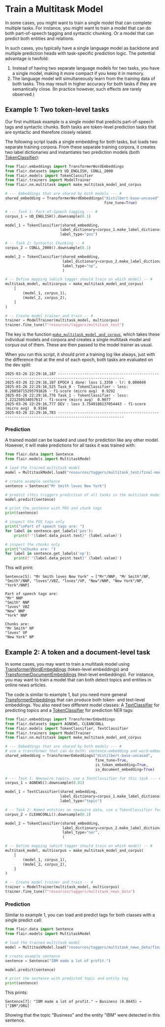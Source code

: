 # Train a Multitask Model

In some cases, you might want to train a single model that can complete multiple tasks. For instance, you might want to 
train a model that can do both part-of-speech tagging and syntactic chunking. Or a model that can predict both entities
and relations. 

In such cases, you typically have a single language model as backbone and multiple prediction heads with task-specific 
prediction logic. The potential advantage is twofold: 

1. Instead of having two separate language models for two tasks, you have a single model, making it more compact if you keep it in memory.
2. The language model will simultaneously learn from the training data of both tasks. This may result in higher accuracy for both tasks if they are semantically close. (In practice however, such effects are rarely observed.) 


## Example 1: Two token-level tasks

Our first multitask example is a single model that predicts part-of-speech tags and syntactic chunks. Both tasks are
token-level prediction tasks that are syntactic and therefore closely related.

The following script loads a single embedding for both tasks, but loads two separate training corpora. From these separate
training corpora, it creates two label dictionaries and instantiates two prediction models (both [TokenClassifier](#flair.models.TokenClassifier)):

```python
from flair.embeddings import TransformerWordEmbeddings
from flair.datasets import UD_ENGLISH, CONLL_2000
from flair.models import TokenClassifier
from flair.trainers import ModelTrainer
from flair.nn.multitask import make_multitask_model_and_corpus

# --- Embeddings that are shared by both models --- #
shared_embedding = TransformerWordEmbeddings("distilbert-base-uncased",
                                             fine_tune=True)

# --- Task 1: Part-of-Speech tagging --- #
corpus_1 = UD_ENGLISH().downsample(0.1)

model_1 = TokenClassifier(shared_embedding,
                         label_dictionary=corpus_1.make_label_dictionary("pos"),
                         label_type="pos")

# -- Task 2: Syntactic Chunking -- #
corpus_2 = CONLL_2000().downsample(0.1)

model_2 = TokenClassifier(shared_embedding,
                          label_dictionary=corpus_2.make_label_dictionary("np"),
                          label_type="np",
                          )

# -- Define mapping (which tagger should train on which model) -- #
multitask_model, multicorpus = make_multitask_model_and_corpus(
    [
        (model_1, corpus_1),
        (model_2, corpus_2),
    ]
)

# -- Create model trainer and train -- #
trainer = ModelTrainer(multitask_model, multicorpus)
trainer.fine_tune(f"resources/taggers/multitask_test")
```

The key is the function [`make_multitask_model_and_corpus`](#flair.nn.multitask.make_multitask_model_and_corpus), which takes these individual models and corpora and creates a 
single multitask model and corpus out of them. These are then passed to the model trainer as usual. 

When you run this script, it should print a training log like always, just with the difference that at the end of each epoch,
both tasks are evaluated on the dev split: 

```
2025-03-26 22:29:16,187 ----------------------------------------------------------------------------------------------------
2025-03-26 22:29:16,187 EPOCH 1 done: loss 1.3350 - lr: 0.000049
2025-03-26 22:29:16,525 Task_0 - TokenClassifier - loss: 0.28858715295791626 - f1-score (micro avg)  0.9292
2025-03-26 22:29:16,776 Task_1 - TokenClassifier - loss: 7.221250534057617 - f1-score (micro avg)  0.9077
2025-03-26 22:29:16,777 DEV : loss 3.7549188137054443 - f1-score (micro avg)  0.9184
2025-03-26 22:29:16,783 ----------------------------------------------------------------------------------------------------
```

### Prediction

A trained model can be loaded and used for prediction like any other model. However, it will make predictions for all 
tasks it was trained with: 

```python
from flair.data import Sentence
from flair.models import MultitaskModel

# load the trained multitask model
model = MultitaskModel.load("resources/taggers/multitask_test/final-model.pt")

# create example sentence
sentence = Sentence("Mr Smith loves New York")

# predict (this triggers prediction of all tasks in the multitask model)
model.predict(sentence)

# print the sentence with POS and chunk tags
print(sentence)

# inspect the POS tags only
print("\nPart of speech tags are: ")
for label in sentence.get_labels('pos'):
    print(f'"{label.data_point.text}" {label.value}')

# inspect the chunks only
print("\nChunks are: ")
for label in sentence.get_labels('np'):
    print(f'"{label.data_point.text}" {label.value}')
```

This will print: 

```
Sentence[5]: "Mr Smith loves New York" → ["Mr"/NNP, "Mr Smith"/NP, "Smith"/NNP, "loves"/VBZ, "loves"/VP, "New"/NNP, "New York"/NP, "York"/NNP]

Part of speech tags are: 
"Mr" NNP
"Smith" NNP
"loves" VBZ
"New" NNP
"York" NNP

Chunks are: 
"Mr Smith" NP
"loves" VP
"New York" NP
```


## Example 2: A token and a document-level task

In some cases, you may want to train a multitask model using [TransformerWordEmbeddings](#flair.embeddings.TransformerWordEmbeddings) (token-level embeddings) 
and [TransformerDocumentEmbeddings](#flair.embeddings.TransformerDocumentEmbeddings) (text-level embeddings). For instance, you may want to train a model that can both
detect topics and entities in online news articles. 

The code is similar to example 1, but you need more general [TransformerEmbeddings](#flair.embeddings.TransformerEmbeddings) that can produce both token- and text-level
embeddings. You also need two different model classes: A [TextClassifier](#flair.models.TextClassifier) for predicting topics and a [TokenClassifier](#flair.models.TokenClassifier) for
prediction NER tags: 

```python
from flair.embeddings import TransformerEmbeddings
from flair.datasets import AGNEWS, CLEANCONLL
from flair.models import TokenClassifier, TextClassifier
from flair.trainers import ModelTrainer
from flair.nn.multitask import make_multitask_model_and_corpus

# --- Embeddings that are shared by both models --- #
# use a transformer that can do both: sentence-embedding and word-embedding
shared_embedding = TransformerEmbeddings("distilbert-base-uncased",
                                         fine_tune=True,
                                         is_token_embedding=True,
                                         is_document_embedding=True)

# --- Task 1: Newswire topics, use a TextClassifier for this task --- #
corpus_1 = AGNEWS().downsample(0.01)

model_1 = TextClassifier(shared_embedding,
                         label_dictionary=corpus_1.make_label_dictionary("topic"),
                         label_type="topic")

# -- Task 2: Named entities on newswire data, use a TokenClassifier for this task --- #
corpus_2 = CLEANCONLL().downsample(0.1)

model_2 = TokenClassifier(shared_embedding,
                          label_dictionary=corpus_2.make_label_dictionary("ner"),
                          label_type="ner",
                          )

# -- Define mapping (which tagger should train on which model) -- #
multitask_model, multicorpus = make_multitask_model_and_corpus(
    [
        (model_1, corpus_1),
        (model_2, corpus_2),
    ]
)

# -- Create model trainer and train -- #
trainer = ModelTrainer(multitask_model, multicorpus)
trainer.fine_tune(f"resources/taggers/multitask_news_data")
```


### Prediction

Similar to example 1, you can load and predict tags for both classes with a single predict call: 

```python
from flair.data import Sentence
from flair.models import MultitaskModel

# load the trained multitask model
model = MultitaskModel.load("resources/taggers/multitask_news_data/final-model.pt")

# create example sentence
sentence = Sentence("IBM made a lot of profit.")

model.predict(sentence)

# print the sentence with predicted topic and entity tag
print(sentence)
```

This prints: 

```
Sentence[7]: "IBM made a lot of profit." → Business (0.8645) → ["IBM"/ORG]
```

Showing that the topic "Business" and the entity "IBM" were detected in this sentence.